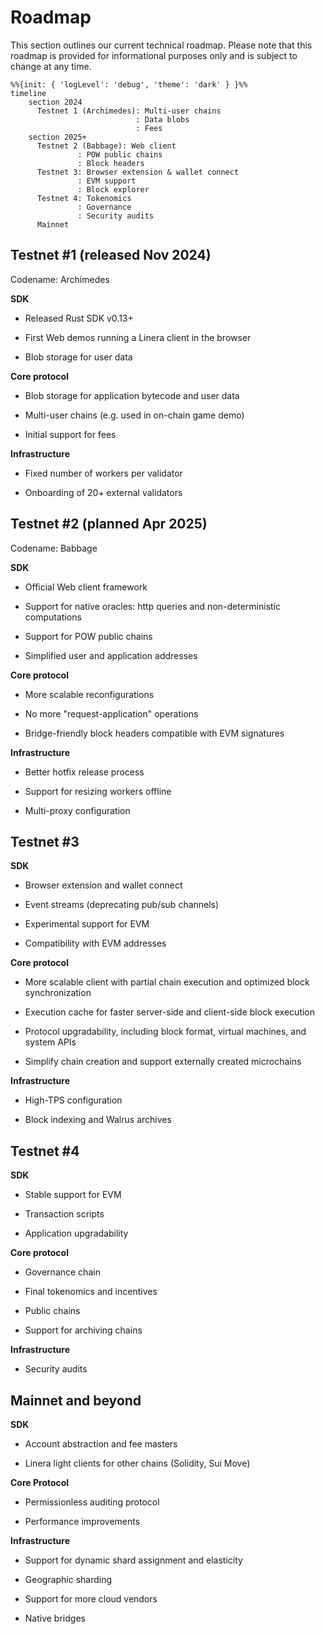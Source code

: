 # Roadmap

This section outlines our current technical roadmap. Please note that this
roadmap is provided for informational purposes only and is subject to change at
any time.

```mermaid
%%{init: { 'logLevel': 'debug', 'theme': 'dark' } }%%
timeline
    section 2024
      Testnet 1 (Archimedes): Multi-user chains
                            : Data blobs
                            : Fees
    section 2025+
      Testnet 2 (Babbage): Web client
               : POW public chains
               : Block headers
      Testnet 3: Browser extension & wallet connect
               : EVM support
               : Block explorer
      Testnet 4: Tokenomics
               : Governance
               : Security audits
      Mainnet
```

## Testnet #1 (released Nov 2024)

Codename: Archimedes

**SDK**

- Released Rust SDK v0.13+

- First Web demos running a Linera client in the browser

- Blob storage for user data

**Core protocol**

- Blob storage for application bytecode and user data

- Multi-user chains (e.g. used in on-chain game demo)

- Initial support for fees

**Infrastructure**

- Fixed number of workers per validator

- Onboarding of 20+ external validators

## Testnet #2 (planned Apr 2025)

Codename: Babbage

**SDK**

- Official Web client framework

- Support for native oracles: http queries and non-deterministic computations

- Support for POW public chains

- Simplified user and application addresses

**Core protocol**

- More scalable reconfigurations

- No more "request-application" operations

- Bridge-friendly block headers compatible with EVM signatures

**Infrastructure**

- Better hotfix release process

- Support for resizing workers offline

- Multi-proxy configuration

## Testnet #3

**SDK**

- Browser extension and wallet connect

- Event streams (deprecating pub/sub channels)

- Experimental support for EVM

- Compatibility with EVM addresses

**Core protocol**

- More scalable client with partial chain execution and optimized block
  synchronization

- Execution cache for faster server-side and client-side block execution

- Protocol upgradability, including block format, virtual machines, and system
  APIs

- Simplify chain creation and support externally created microchains

**Infrastructure**

- High-TPS configuration

- Block indexing and Walrus archives

## Testnet #4

**SDK**

- Stable support for EVM

- Transaction scripts

- Application upgradability

**Core protocol**

- Governance chain

- Final tokenomics and incentives

- Public chains

- Support for archiving chains

**Infrastructure**

- Security audits

## Mainnet and beyond

**SDK**

- Account abstraction and fee masters

- Linera light clients for other chains (Solidity, Sui Move)

**Core Protocol**

- Permissionless auditing protocol

- Performance improvements

**Infrastructure**

- Support for dynamic shard assignment and elasticity

- Geographic sharding

- Support for more cloud vendors

- Native bridges
